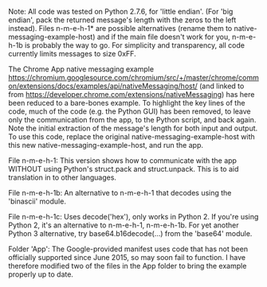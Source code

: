 Note: All code was tested on Python 2.7.6, for 'little endian'.  (For 'big endian', pack the returned message's length with the zeros to the left instead). Files n-m-e-h-1* 
are possible alternatives (rename them to native-messaging-example-host) and if the main file doesn't work for you, n-m-e-h-1b is probably the way to go.  For simplicity and transparency, all code currently limits messages to size 0xFF. 

The Chrome App native messaging example https://chromium.googlesource.com/chromium/src/+/master/chrome/common/extensions/docs/examples/api/nativeMessaging/host/ 
(and linked to from https://developer.chrome.com/extensions/nativeMessaging) has here been reduced to a bare-bones example.  To highlight the key lines of the code, much of the code (e.g. the Python GUI) has been removed, to leave only the communication from the app, to the Python script, 
and back again.  Note the initial extraction of the message's length for both input and output.  To use this code, replace the original 
native-messaging-example-host with this new native-messaging-example-host, and run the app.  

File n-m-e-h-1:  This version shows how to communicate with the app WITHOUT using Python's struct.pack and struct.unpack.  This is to aid translation in to other languages.

File n-m-e-h-1b: An alternative to n-m-e-h-1 that decodes using the 'binascii' module.

File n-m-e-h-1c: Uses decode('hex'), only works in Python 2.  If you're using Python 2, it's an alternative to n-m-e-h-1, n-m-e-h-1b. 
For yet another Python 3 alternative, try base64.b16decode(...) from the 'base64' module.

Folder 'App': The Google-provided manifest uses code that has not been officially supported since June 2015, so may soon fail to function.  I have therefore modified 
two of the files in the App folder to bring the example properly up to date.
